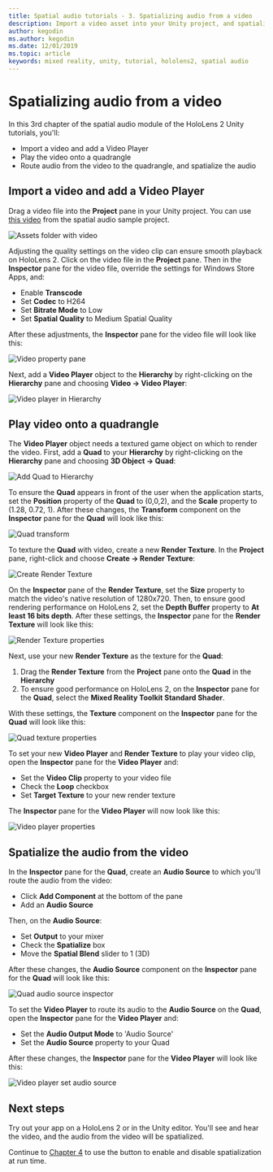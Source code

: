 ```yaml
---
title: Spatial audio tutorials - 3. Spatializing audio from a video
description: Import a video asset into your Unity project, and spatialize the audio from the video.
author: kegodin
ms.author: kegodin
ms.date: 12/01/2019
ms.topic: article
keywords: mixed reality, unity, tutorial, hololens2, spatial audio
---
```


# Spatializing audio from a video
In this 3rd chapter of the spatial audio module of the HoloLens 2 Unity tutorials, you'll:
* Import a video and add a Video Player
* Play the video onto a quadrangle
* Route audio from the video to the quadrangle, and spatialize the audio

## Import a video and add a Video Player

Drag a video file into the **Project** pane in your Unity project. You can use [this video](https://github.com/microsoft/spatialaudio-unity/blob/develop/Samples/MicrosoftSpatializerSample/Assets/Microsoft%20HoloLens%20-%20Spatial%20Sound-PTPvx7mDon4.mp4?raw=true) from the spatial audio sample project.

![Assets folder with video](images/spatial-audio/assets-folder-with-video.png)

Adjusting the quality settings on the video clip can ensure smooth playback on HoloLens 2. Click on the video file in the **Project** pane. Then in the **Inspector** pane for the video file, override the settings for Windows Store Apps, and:
* Enable **Transcode**
* Set **Codec** to H264
* Set **Bitrate Mode** to Low
* Set **Spatial Quality** to Medium Spatial Quality

After these adjustments, the **Inspector** pane for the video file will look like this:

![Video property pane](images/spatial-audio/video-property-pane.png)

Next, add a **Video Player** object to the **Hierarchy** by right-clicking on the **Hierarchy** pane and choosing **Video -> Video Player**:

![Video player in Hierarchy](images/spatial-audio/video-player-in-hierarchy.png)

## Play video onto a quadrangle
The **Video Player** object needs a textured game object on which to render the video. First, add a **Quad** to your **Hierarchy** by right-clicking on the **Hierarchy** pane and choosing **3D Object -> Quad**:

![Add Quad to Hierarchy](images/spatial-audio/add-quad-to-hierarchy.png)

To ensure the **Quad** appears in front of the user when the application starts, set the **Position** property of the **Quad** to (0,0,2), and the **Scale** property to (1.28, 0.72, 1). After these changes, the **Transform** component on the **Inspector** pane for the **Quad** will look like this:

![Quad transform](images/spatial-audio/quad-transform.png)

To texture the **Quad** with video, create a new **Render Texture**. In the **Project** pane, right-click and choose **Create -> Render Texture**:

![Create Render Texture](images/spatial-audio/create-render-texture.png)

On the **Inspector** pane of the **Render Texture**, set the **Size** property to match the video's native resolution of 1280x720. Then, to ensure good rendering performance on HoloLens 2, set the **Depth Buffer** property to **At least 16 bits depth**. After these settings, the **Inspector** pane for the **Render Texture** will look like this:

![Render Texture properties](images/spatial-audio/render-texture-properties.png)

Next, use your new **Render Texture** as the texture for the **Quad**:
1. Drag the **Render Texture** from the **Project** pane onto the **Quad** in the **Hierarchy**
2. To ensure good performance on HoloLens 2, on the **Inspector** pane for the **Quad**, select the **Mixed Reality Toolkit Standard Shader**.

With these settings, the **Texture** component on the **Inspector** pane for the **Quad** will look like this:

![Quad texture properties](images/spatial-audio/quad-texture-properties.png)

To set your new **Video Player** and **Render Texture** to play your video clip, open the **Inspector** pane for the **Video Player** and:
* Set the **Video Clip** property to your video file
* Check the **Loop** checkbox
* Set **Target Texture** to your new render texture

The **Inspector** pane for the **Video Player** will now look like this:

![Video player properties](images/spatial-audio/video-player-properties.png)

## Spatialize the audio from the video
In the **Inspector** pane for the **Quad**, create an **Audio Source** to which you'll route the audio from the video:
* Click **Add Component** at the bottom of the pane
* Add an **Audio Source**

Then, on the **Audio Source**:
* Set **Output** to your mixer
* Check the **Spatialize** box
* Move the **Spatial Blend** slider to 1 (3D)

After these changes, the **Audio Source** component on the **Inspector** pane for the **Quad** will look like this:

![Quad audio source inspector](images/spatial-audio/quad-audio-source-inspector.png)

To set the **Video Player** to route its audio to the **Audio Source** on the **Quad**, open the **Inspector** pane for the **Video Player** and:
* Set the **Audio Output Mode** to 'Audio Source'
* Set the **Audio Source** property to your Quad

After these changes, the **Inspector** pane for the **Video Player** will look like this:

![Video player set audio source](images/spatial-audio/video-player-set-audio-source.png)

## Next steps
Try out your app on a HoloLens 2 or in the Unity editor. You'll see and hear the video, and the audio from the video will be spatialized.

Continue to [Chapter 4](unity-spatial-audio-ch4.md) to use the button to enable and disable spatialization at run time.

